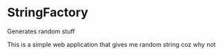 # StringFactory
 Generates random stuff

This is a simple web application that gives me random string coz why not